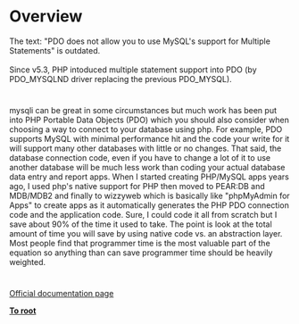 # Overview




<div class="phpcode"><span class="html">
The text: &quot;PDO does not allow you to use MySQL&apos;s support for Multiple Statements&quot; is outdated.<br><br>Since v5.3, PHP intoduced multiple statement support into PDO (by PDO_MYSQLND driver replacing the previous PDO_MYSQL).</span>
</div>
  

#


<div class="phpcode"><span class="html">
mysqli can be great in some circumstances but much work has been put into PHP Portable Data Objects (PDO) which you should also consider when choosing a way to connect to your database using php. For example, PDO supports MySQL with minimal performance hit and the code your write for it will support many other databases with little or no changes. That said, the database connection code, even if you have to change a lot of it to use another database will be much less work than coding your actual database data entry and report apps. When I started creating PHP/MySQL apps years ago, I used php&apos;s native support for PHP then moved to PEAR:DB and MDB/MDB2 and finally to wizzyweb which is basically like &quot;phpMyAdmin for Apps&quot; to create apps as it automatically generates the PHP PDO connection code and the application code. Sure, I could code it all from scratch but I save about 90% of the time it used to take. The point is look at the total amount of time you will save by using native code vs. an abstraction layer. Most people find that programmer time is the most valuable part of the equation so anything than can save programmer time should be heavily weighted.</span>
</div>
  

#

[Official documentation page](https://www.php.net/manual/en/mysqli.overview.php)

**[To root](/README.md)**